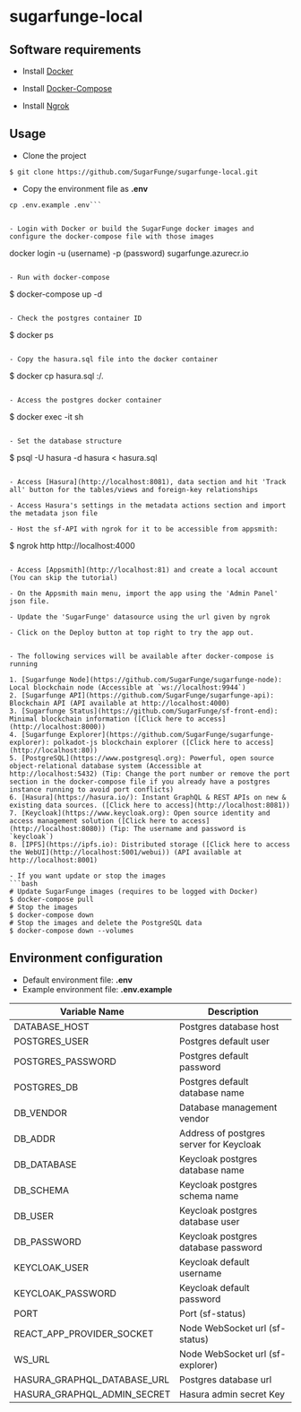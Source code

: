 # sugarfunge-local

## Software requirements

- Install [Docker](https://docs.docker.com/engine/install/ubuntu)

- Install [Docker-Compose](https://docs.docker.com/compose/install)

- Install [Ngrok](https://ngrok.com/download)

## Usage

- Clone the project
```
$ git clone https://github.com/SugarFunge/sugarfunge-local.git
```

- Copy the environment file as **.env**
```
cp .env.example .env```


- Login with Docker or build the SugarFunge docker images and configure the docker-compose file with those images
```
docker login -u (username) -p (password) sugarfunge.azurecr.io
```

- Run with docker-compose
```
$ docker-compose up -d
```

- Check the postgres container ID 
```
$ docker ps
```

- Copy the hasura.sql file into the docker container
```
$ docker cp hasura.sql <container-id>:/.
```

- Access the postgres docker container
```
$ docker exec -it <container-id> sh
```

- Set the database structure
```
$ psql -U hasura -d hasura < hasura.sql
```

- Access [Hasura](http://localhost:8081), data section and hit 'Track all' button for the tables/views and foreign-key relationships

- Access Hasura's settings in the metadata actions section and import the metadata json file

- Host the sf-API with ngrok for it to be accessible from appsmith: 
```
$ ngrok http http://localhost:4000
```

- Access [Appsmith](http://localhost:81) and create a local account (You can skip the tutorial)

- On the Appsmith main menu, import the app using the 'Admin Panel' json file.

- Update the 'SugarFunge' datasource using the url given by ngrok

- Click on the Deploy button at top right to try the app out.


- The following services will be available after docker-compose is running

1. [Sugarfunge Node](https://github.com/SugarFunge/sugarfunge-node): Local blockchain node (Accessible at `ws://localhost:9944`) 
2. [Sugarfunge API](https://github.com/SugarFunge/sugarfunge-api): Blockchain API (API available at http://localhost:4000)
3. [Sugarfunge Status](https://github.com/SugarFunge/sf-front-end): Minimal blockchain information ([Click here to access](http://localhost:8000))
4. [Sugarfunge Explorer](https://github.com/SugarFunge/sugarfunge-explorer): polkadot-js blockchain explorer ([Click here to access](http://localhost:80))
5. [PostgreSQL](https://www.postgresql.org): Powerful, open source object-relational database system (Accessible at http://localhost:5432) (Tip: Change the port number or remove the port section in the docker-compose file if you already have a postgres instance running to avoid port conflicts)
6. [Hasura](https://hasura.io/): Instant GraphQL & REST APIs on new & existing data sources. ([Click here to access](http://localhost:8081))
7. [Keycloak](https://www.keycloak.org): Open source identity and access management solution ([Click here to access](http://localhost:8080)) (Tip: The username and password is `keycloak`)
8. [IPFS](https://ipfs.io): Distributed storage ([Click here to access the WebUI](http://localhost:5001/webui)) (API available at http://localhost:8001) 

- If you want update or stop the images
```bash
# Update SugarFunge images (requires to be logged with Docker)
$ docker-compose pull
# Stop the images
$ docker-compose down
# Stop the images and delete the PostgreSQL data
$ docker-compose down --volumes
```

## Environment configuration

- Default environment file: **.env**
- Example environment file: **.env.example**

| Variable Name               | Description                             |
| --------------------------- | --------------------------------------- |
| DATABASE_HOST               | Postgres database host                  |
| POSTGRES_USER               | Postgres default user                   |
| POSTGRES_PASSWORD           | Postgres default password               |
| POSTGRES_DB                 | Postgres default database name          |
| DB_VENDOR                   | Database management vendor              |
| DB_ADDR                     | Address of postgres server for Keycloak |
| DB_DATABASE                 | Keycloak postgres database name         |
| DB_SCHEMA                   | Keycloak postgres schema name           |
| DB_USER                     | Keycloak postgres database user         |
| DB_PASSWORD                 | Keycloak postgres database password     |
| KEYCLOAK_USER               | Keycloak default username               |
| KEYCLOAK_PASSWORD           | Keycloak default password               |
| PORT                        | Port (sf-status)                        |
| REACT_APP_PROVIDER_SOCKET   | Node WebSocket url (sf-status)          |
| WS_URL                      | Node WebSocket url (sf-explorer)        |
| HASURA_GRAPHQL_DATABASE_URL | Postgres database url                   |
| HASURA_GRAPHQL_ADMIN_SECRET | Hasura admin secret Key                 |